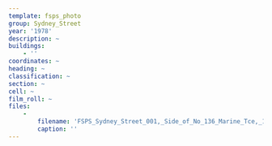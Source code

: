 ```yaml
---
template: fsps_photo
group: Sydney_Street
year: '1978'
description: ~
buildings:
    - ''
coordinates: ~
heading: ~
classification: ~
section: ~
cell: ~
film_roll: ~
files:
    -
        filename: 'FSPS_Sydney_Street_001,_Side_of_No_136_Marine_Tce,_16-6-H,_1978.png'
        caption: ''
---
```


